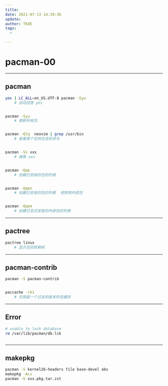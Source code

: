 ```yaml
---
title:
date: 2021-07-13 14:39:36
update:
author: TK4E
tags:
  -

---
```


# pacman-00


---
## pacman
```sh
yes | LC_ALL=en_US.UTF-8 pacman -Syu
    # 自动回答 yes


pacman -Syu
    # 更新所有包


pacman -Qlq  neovim | grep /usr/bin
    # 查看某个包所包含的命令


pacman -Ss xxx
    # 搜索 xxx


pacman -Qqe
    # 创建已安装的包的列表


pacman -Qqen
    # 创建已安装的包的列表  但排除外部包


pacman -Qqem
    # 创建已显式安装的外部包的列表


```


---
## pactree

```sh
pactree linux
    # 显示包的依赖树

```


---
## pacman-contrib

```sh
pacman -S pacman-contrib


paccache -rk1
    # 仅保留一个过去的版本的包缓存

```


---
## Error
```sh
# unable to lock database
rm /var/lib/pacman/db.lck



```

---
## makepkg
```sh
pacman -S kernel26-headers file base-devel abs
makepkg -Acs
pacman -U xxx.pkg.tar.zst

```


